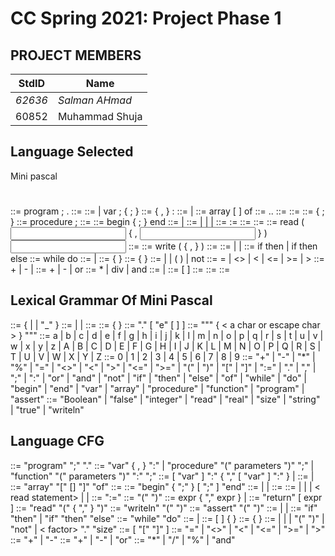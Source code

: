 # CC Spring 2021: Project Phase 1 #
## PROJECT MEMBERS ##
StdID | Name
------------ | -------------
*62636* | *Salman AHmad* 
60852 | Muhammad Shuja

## Language Selected ##

Mini pascal

#
<program> ::=	program <identifier> ; <block> .
<block> ::=	<variable declaration part>
<procedure declaration part>
<statement part>
<variable declaration part> ::=	<empty> |
var <variable declaration> ;
    { <variable declaration> ; }
<variable declaration> ::=	<identifier > { , <identifier> } : <type>
<type> ::=	<simple type> | <array type>
<array type> ::=	array [ <index range> ] of <simple type>
<index range> ::=	<integer constant> .. <integer constant>
<simple type> ::=	<type identifier>
<type identifier> ::=	<identifier>
<procedure declaration part> ::=	{ <procedure declaration> ; }
<procedure declaration> ::=	procedure <identifier> ; <block>
<statement part> ::=	<compound statement>
<compound statement> ::=	begin <statement>{ ; <statement> } end
<statement> ::=	<simple statement> | <structured statement>
<simple statement> ::=	<assignment statement> | <procedure statement> |
<read statement> | <write statement>
<assignment statement> ::=	<variable> := <expression>
<procedure statement> ::=	<procedure identifier>
<procedure identifier> ::=	<identifier>
<read statement> ::=	read ( <input variable> { , <input variable> } )
<input variable> ::=	<variable>
<write statement> ::=	write ( <output value> { , <output value> } )
<output value> ::=	<expression>
<structured statement> ::=	<compound statement> | <if statement> |
<while statement>
<if statement> ::=	if <expression> then <statement> |
if <expression> then <statement> else <statement>
<while statement> ::=	while <expression> do <statement>
<expression> ::=	<simple expression> |
<simple expression> <relational operator> <simple expression>
<simple expression> ::=	<sign> <term> { <adding operator> <term> }
<term> ::=	<factor> { <multiplying operator> <factor> }
<factor> ::=	<variable> | <constant> | ( <expression> ) | not <factor>
<relational operator> ::=	= | <> | < | <= | >= | >
<sign> ::=	+ | - | <empty>
<adding operator> ::=	+ | - | or
<multiplying operator> ::=	* | div | and
<variable> ::=	<entire variable> | <indexed variable>
<indexed variable> ::=	<array variable> [ <expression> ]
<array variable> ::=	<entire variable>
<entire variable> ::=	<variable identifier>
<variable identifier> ::=	<identifier>


## Lexical Grammar Of Mini Pascal ##

<id> ::= <letter> { <letter> | <digit> | "_" }
<literal> ::= <integer literal> | <real literal> | <string literal>
<integer literal> ::= <digits>
<digits> ::= <digit> { <digit> }
<real literal> ::= <digits> "." <digits> [ "e" [ <sign> ] <digits>]
<string literal> ::= "\"" { < a char or escape char > } "\""
<letter> ::= a | b | c | d | e | f | g | h | i | j | k | l | m | n | o |
p | q | r | s | t | u | v | w | x | y | z | A | B | C |
D | E | F | G | H | I | J | K | L | M | N | O | P
| Q | R | S | T | U | V | W | X | Y | Z
<digit> ::= 0 | 1 | 2 | 3 | 4 | 5 | 6 | 7 | 8 | 9
<special symbol or keyword> ::= "+" | "-" | "*" | "%" | "=" | "<>" | "<" | ">" | "<=" | ">=" |
"(" | ")" | "[" | "]" | ":=" | "." | "," | ";" | ":" | "or" |
"and" | "not" | "if" | "then" | "else" | "of" | "while" | "do" |
"begin" | "end" | "var" | "array" | "procedure" |
"function" | "program" | "assert"
<predefined id> ::= "Boolean" | "false" | "integer" | "read" | "real" | "size" | "string" | "true" | "writeln"


## Language CFG ##
<program> ::= "program" <id> ";" <block> "." 
<declaration> ::= "var" <id> { , <id> } ":" <type> | 
"procedure" <id> "(" parameters ")" ";" <block> | 
"function" <id> "(" parameters ")" ":" <type> ";" <block> 
<parameters> ::= [ "var" ] <id> ":" <type> { "," [ "var" ] <id> ":" <type> } | <empty> 
<type> ::= <simple type> | <array type> 
<array type> ::= "array" "[" [<integer expr>] "]" "of" <simple type>
<simple type> ::= <type id> 
<block> ::= "begin" <statement> { ";" <statement> } [ ";" ] "end" 
<statement> ::= <simple statement> | <structured statement> | <declaration>
<empty> ::=
<simple statement> ::= <assignment statement> | <call> | <return statement> | 
< read statement> | <write statement> | <assert statement> 
<assignment statement> ::= <variable> ":=" <expr> 
<call> ::= <id> "(" <arguments> ")" 
<arguments> ::= expr { "," expr } | <empty> 
<return statement> ::= "return" [ expr ] 
<read statement> ::= "read" "(" <variable> { "," <variable> } ")" 
<write statement> ::= "writeln" "(" <arguments> ")" 
<assert statement> ::= "assert" "(" <Boolean expr> ")" 
<structured statement> ::= <block> | <if statement> | <while statement> 
<if statement> ::= "if" <Boolean expr> "then" <statement> | 
"if" <Boolean expr> "then" <statement> "else" <statement> 
<while statement> ::= "while" <Boolean expr> "do" <statement>
<expr> ::= <simple expr> | 
<simple expr> <relational operator> <simple expr> 
<simple expr> ::= [ <sign> ] <term> { <adding operator> <term> } 
<term> ::= <factor> { <multiplying operator> <factor> } 
<factor> ::= <call> | <variable> | <literal> | "(" <expr> ")" | "not" <factor> | < factor> "." "size" 
<variable> ::= <variable id> [ "[" <integer expr> "]" ] 
<relational operator> ::= "=" | "<>" | "<" | "<=" | ">=" | ">" 
<sign> ::= "+" | "-" 
<adding operator> ::= "+" | "-" | "or" 
<multiplying operator> ::= "*" | "/" | "%" | "and" 
